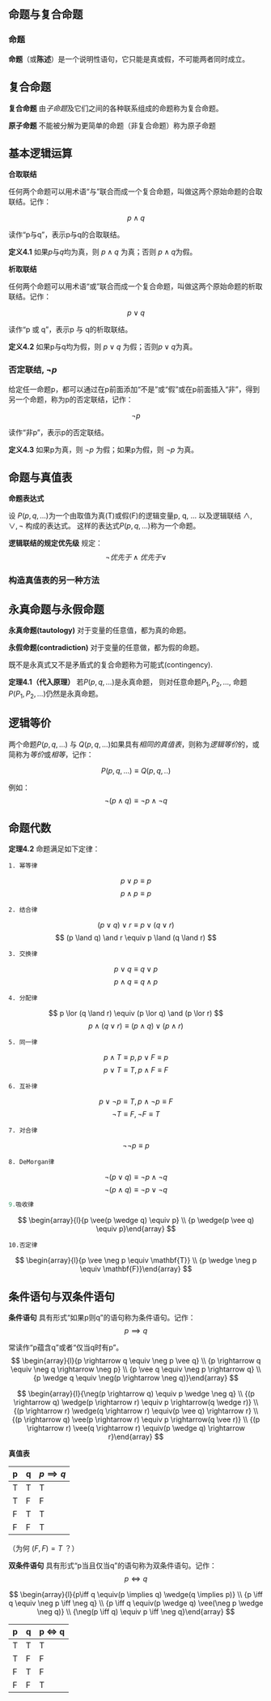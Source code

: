 ## 命题与复合命题

### 命题

**命题**（或**陈述**）是一个说明性语句，它只能是真或假，不可能两者同时成立。

## 复合命题

**复合命题** 由*子命题*及它们之间的各种联系组成的命题称为复合命题。

**原子命题** 不能被分解为更简单的命题（非复合命题）称为原子命题

## 基本逻辑运算

**合取联结**

任何两个命题可以用术语“与”联合而成一个复合命题，叫做这两个原始命题的合取联结。记作：

$$
p \land q
$$

读作“p与q”，表示p与q的合取联结。

**定义4.1** 如果$p$与$q$均为真，则 $p \land q$ 为真；否则 $p \land q$为假。

**析取联结**

任何两个命题可以用术语“或”联合而成一个复合命题，叫做这两个原始命题的析取联结。记作：

$$
p \lor q
$$

读作“p 或 q”，表示p 与 q的析取联结。

**定义4.2** 如果p与q均为假，则 $p \lor q$ 为假；否则$p \lor q$为真。

### 否定联结, $\lnot p$

给定任一命题p，都可以通过在p前面添加“不是”或“假”或在p前面插入“非”，得到另一个命题，称为p的否定联结，记作：

$$
\lnot p
$$

读作“非p”，表示p的否定联结。

**定义4.3** 如果p为真，则 $\lnot p$ 为假；如果p为假，则 $\lnot p$ 为真。

## 命题与真值表

**命题表达式**

设 $P(p, q, ...)$为一个由取值为真(T)或假(F)的逻辑变量p, q, ... 以及逻辑联结 $\land, \lor, \lnot$ 构成的表达式。
这样的表达式$P(p, q, ...)$称为一个命题。

**逻辑联结的规定优先级** 规定：
$$
\lnot 优先于 \land 优先于 \lor
$$

### 构造真值表的另一种方法

## 永真命题与永假命题

**永真命题(tautology)** 对于变量的任意值，都为真的命题。

**永假命题(contradiction)** 对于变量的任意做，都为假的命题。

既不是永真式又不是矛盾式的复合命题称为可能式(contingency). 

**定理4.1（代入原理）** 若$P(p, q, ...)$是永真命题，
则对任意命题$P_1, P_2, ...,$ 命题$P(P_1, P_2, ...)$仍然是永真命题。

## 逻辑等价

两个命题$P(p, q, ...)$ 与 $Q(p, q, ...)$如果具有*相同的真值表*，则称为*逻辑等价*的，或简称为*等价*或*相等*，记作：

$$
P(p, q, ...) \equiv Q(p, q, ..)
$$

例如：
$$
\lnot (p \land q) \equiv \lnot p \land \lnot q
$$

## 命题代数

**定理4.2** 命题满足如下定律：

    1. 幂等律
$$
  p \lor p \equiv p
$$
$$
  p \land p \equiv p
$$

    2. 结合律
$$
(p \lor q) \lor r \equiv p \lor (q \lor r)
$$
$$
  (p \land q) \and r \equiv p \land (q \land r)
$$

    3. 交换律
$$
  p \lor q \equiv q \lor p
$$
$$
  p \land q \equiv q \land p
$$

    4. 分配律
$$
  p \lor (q \land r) \equiv (p \lor q) \and (p \lor r)
$$
$$
  p \land (q \lor r) \equiv (p \land q) \lor (p \land r)
$$

    5. 同一律
$$
  p \land T \equiv p, p \lor F \equiv p
$$
$$
p \lor T \equiv T, p \land F \equiv F
$$

    6. 互补律
$$
  p \lor \lnot p \equiv T, p \land \lnot p \equiv F
$$
$$
  \lnot T \equiv F, \lnot F \equiv T
$$

    7. 对合律
$$
  \lnot \lnot p \equiv p
$$

    8. DeMorgan律
$$
\lnot(p \lor q) \equiv \lnot p \land \lnot q
$$
$$
\lnot(p \land q) \equiv \lnot p \lor \lnot q
$$

```javascript
9.吸收律
```

$$
\begin{array}{l}{p \vee(p \wedge q) \equiv p} \\ {p \wedge(p \vee q) \equiv p}\end{array}
$$

```
10.否定律
```

$$
\begin{array}{l}{p \vee \neg p \equiv \mathbf{T}} \\ {p \wedge \neg p \equiv \mathbf{F}}\end{array}
$$



## 条件语句与双条件语句

**条件语句** 具有形式“如果p则q”的语句称为条件语句。记作：
$$
p \implies q
$$

常读作“p蕴含q”或者“仅当q时有p”。
$$
\begin{array}{l}{p \rightarrow q \equiv \neg p \vee q} \\ {p \rightarrow q \equiv \neg q \rightarrow \neg p} \\ {p \vee q \equiv \neg p \rightarrow q} \\ {p \wedge q \equiv \neg(p \rightarrow \neg q)}\end{array}
$$

$$
\begin{array}{l}{\neg(p \rightarrow q) \equiv p \wedge \neg q} \\ {(p \rightarrow q) \wedge(p \rightarrow r) \equiv p \rightarrow(q \wedge r)} \\ {(p \rightarrow r) \wedge(q \rightarrow r) \equiv(p \vee q) \rightarrow r} \\ {(p \rightarrow q) \vee(p \rightarrow r) \equiv p \rightarrow(q \vee r)} \\ {(p \rightarrow r) \vee(q \rightarrow r) \equiv(p \wedge q) \rightarrow r}\end{array}
$$

**真值表**

| p    | q    | $p \implies q$ |
| ---- | ---- | -------------- |
| T    | T    | T              |
| T    | F    | F              |
| F    | T    | T              |
| F    | F    | T              |

（为何 $(F, F) = T$ ？）

**双条件语句** 具有形式“p当且仅当q”的语句称为双条件语句。记作：
$$
p \iff q
$$

$$
\begin{array}{l}{p\iff q \equiv(p \implies q) \wedge(q \implies p)} \\ {p \iff q \equiv \neg p \iff \neg q} \\ {p \iff q \equiv(p \wedge q) \vee(\neg p \wedge \neg q)} \\ {\neg(p \iff q) \equiv p \iff \neg q}\end{array}
$$

| p    | q    | p $\iff$ q |
| ---- | ---- | ---------- |
| T    | T    | T          |
| T    | F    | F          |
| F    | T    | F          |
| F    | F    | T          |


